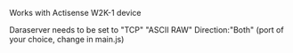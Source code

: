 Works with Actisense W2K-1 device

Daraserver needs to be set to "TCP" "ASCII RAW" Direction:"Both" (port of your choice, change in main.js)